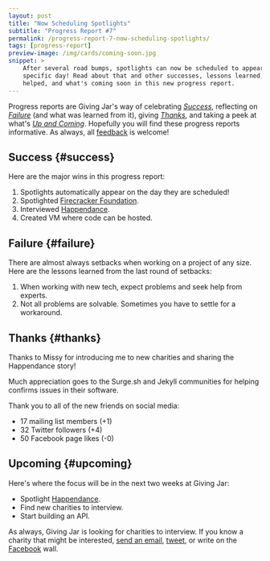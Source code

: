 ```yaml
---
layout: post
title: "Now Scheduling Spotlights"
subtitle: "Progress Report #7"
permalink: /progress-report-7-now-scheduling-spotlights/
tags: [progress-report]
preview-image: /img/cards/coming-soon.jpg
snippet: >
    After several road bumps, spotlights can now be scheduled to appear on a
    specific day! Read about that and other successes, lessons learned, who
    helped, and what's coming soon in this new progress report.
---
```


Progress reports are Giving Jar's way of celebrating *[Success][1]*, reflecting on *[Failure][2]* (and what was learned from it), giving *[Thanks][3]*, and taking a peek at what's *[Up and Coming][4]*. Hopefully you will find these progress reports informative. As always, all [feedback][5] is welcome!

## Success {#success}

Here are the major wins in this progress report:

1. Spotlights automatically appear on the day they are scheduled!
2. Spotlighted [Firecracker Foundation][8].
3. Interviewed [Happendance][9].
4. Created VM where code can be hosted.

## Failure {#failure}

There are almost always setbacks when working on a project of any size. Here are the lessons learned from the last round of setbacks:

1. When working with new tech, expect problems and seek help from experts.
2. Not all problems are solvable. Sometimes you have to settle for a workaround.

## Thanks {#thanks}

Thanks to Missy for introducing me to new charities and sharing the Happendance story!

Much appreciation goes to the Surge.sh and Jekyll communities for helping confirms issues in their software.

Thank you to all of the new friends on social media:

* 17 mailing list members (+1)
* 32 Twitter followers (+4)
* 50 Facebook page likes (-0)

## Upcoming {#upcoming}

Here's where the focus will be in the next two weeks at Giving Jar:

* Spotlight [Happendance][9].
* Find new charities to interview.
* Start building an API.

As always, Giving Jar is looking for charities to interview. If you know a charity that might be interested, [send an email][5], [tweet][6], or write on the [Facebook][7] wall.



[1]: #success "Success Section"
[2]: #failure "Failure Section"
[3]: #thanks "Thanks Section"
[4]: #upcoming "Upcoming Section"
[5]: mailto:hello@givingjar.org "Email Giving Jar"
[6]: https://twitter.com/givingjar "Giving Jar on Twitter"
[7]: https://www.facebook.com/givingjarorg "Giving Jar on Facebook"
[8]: http://blog.givingjar.org/charity-spotlight-firecracker-foundation/ "Firecracker Foundation Spotlight"
[9]: http://happendance.org/ "Happendance Homepage"
